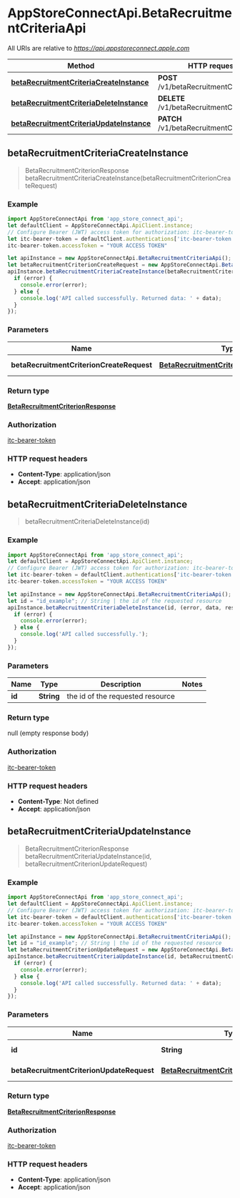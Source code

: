 # AppStoreConnectApi.BetaRecruitmentCriteriaApi

All URIs are relative to *https://api.appstoreconnect.apple.com*

Method | HTTP request | Description
------------- | ------------- | -------------
[**betaRecruitmentCriteriaCreateInstance**](BetaRecruitmentCriteriaApi.md#betaRecruitmentCriteriaCreateInstance) | **POST** /v1/betaRecruitmentCriteria | 
[**betaRecruitmentCriteriaDeleteInstance**](BetaRecruitmentCriteriaApi.md#betaRecruitmentCriteriaDeleteInstance) | **DELETE** /v1/betaRecruitmentCriteria/{id} | 
[**betaRecruitmentCriteriaUpdateInstance**](BetaRecruitmentCriteriaApi.md#betaRecruitmentCriteriaUpdateInstance) | **PATCH** /v1/betaRecruitmentCriteria/{id} | 



## betaRecruitmentCriteriaCreateInstance

> BetaRecruitmentCriterionResponse betaRecruitmentCriteriaCreateInstance(betaRecruitmentCriterionCreateRequest)



### Example

```javascript
import AppStoreConnectApi from 'app_store_connect_api';
let defaultClient = AppStoreConnectApi.ApiClient.instance;
// Configure Bearer (JWT) access token for authorization: itc-bearer-token
let itc-bearer-token = defaultClient.authentications['itc-bearer-token'];
itc-bearer-token.accessToken = "YOUR ACCESS TOKEN"

let apiInstance = new AppStoreConnectApi.BetaRecruitmentCriteriaApi();
let betaRecruitmentCriterionCreateRequest = new AppStoreConnectApi.BetaRecruitmentCriterionCreateRequest(); // BetaRecruitmentCriterionCreateRequest | BetaRecruitmentCriterion representation
apiInstance.betaRecruitmentCriteriaCreateInstance(betaRecruitmentCriterionCreateRequest, (error, data, response) => {
  if (error) {
    console.error(error);
  } else {
    console.log('API called successfully. Returned data: ' + data);
  }
});
```

### Parameters


Name | Type | Description  | Notes
------------- | ------------- | ------------- | -------------
 **betaRecruitmentCriterionCreateRequest** | [**BetaRecruitmentCriterionCreateRequest**](BetaRecruitmentCriterionCreateRequest.md)| BetaRecruitmentCriterion representation | 

### Return type

[**BetaRecruitmentCriterionResponse**](BetaRecruitmentCriterionResponse.md)

### Authorization

[itc-bearer-token](../README.md#itc-bearer-token)

### HTTP request headers

- **Content-Type**: application/json
- **Accept**: application/json


## betaRecruitmentCriteriaDeleteInstance

> betaRecruitmentCriteriaDeleteInstance(id)



### Example

```javascript
import AppStoreConnectApi from 'app_store_connect_api';
let defaultClient = AppStoreConnectApi.ApiClient.instance;
// Configure Bearer (JWT) access token for authorization: itc-bearer-token
let itc-bearer-token = defaultClient.authentications['itc-bearer-token'];
itc-bearer-token.accessToken = "YOUR ACCESS TOKEN"

let apiInstance = new AppStoreConnectApi.BetaRecruitmentCriteriaApi();
let id = "id_example"; // String | the id of the requested resource
apiInstance.betaRecruitmentCriteriaDeleteInstance(id, (error, data, response) => {
  if (error) {
    console.error(error);
  } else {
    console.log('API called successfully.');
  }
});
```

### Parameters


Name | Type | Description  | Notes
------------- | ------------- | ------------- | -------------
 **id** | **String**| the id of the requested resource | 

### Return type

null (empty response body)

### Authorization

[itc-bearer-token](../README.md#itc-bearer-token)

### HTTP request headers

- **Content-Type**: Not defined
- **Accept**: application/json


## betaRecruitmentCriteriaUpdateInstance

> BetaRecruitmentCriterionResponse betaRecruitmentCriteriaUpdateInstance(id, betaRecruitmentCriterionUpdateRequest)



### Example

```javascript
import AppStoreConnectApi from 'app_store_connect_api';
let defaultClient = AppStoreConnectApi.ApiClient.instance;
// Configure Bearer (JWT) access token for authorization: itc-bearer-token
let itc-bearer-token = defaultClient.authentications['itc-bearer-token'];
itc-bearer-token.accessToken = "YOUR ACCESS TOKEN"

let apiInstance = new AppStoreConnectApi.BetaRecruitmentCriteriaApi();
let id = "id_example"; // String | the id of the requested resource
let betaRecruitmentCriterionUpdateRequest = new AppStoreConnectApi.BetaRecruitmentCriterionUpdateRequest(); // BetaRecruitmentCriterionUpdateRequest | BetaRecruitmentCriterion representation
apiInstance.betaRecruitmentCriteriaUpdateInstance(id, betaRecruitmentCriterionUpdateRequest, (error, data, response) => {
  if (error) {
    console.error(error);
  } else {
    console.log('API called successfully. Returned data: ' + data);
  }
});
```

### Parameters


Name | Type | Description  | Notes
------------- | ------------- | ------------- | -------------
 **id** | **String**| the id of the requested resource | 
 **betaRecruitmentCriterionUpdateRequest** | [**BetaRecruitmentCriterionUpdateRequest**](BetaRecruitmentCriterionUpdateRequest.md)| BetaRecruitmentCriterion representation | 

### Return type

[**BetaRecruitmentCriterionResponse**](BetaRecruitmentCriterionResponse.md)

### Authorization

[itc-bearer-token](../README.md#itc-bearer-token)

### HTTP request headers

- **Content-Type**: application/json
- **Accept**: application/json

